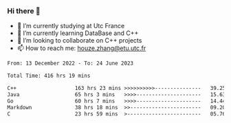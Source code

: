 ### Hi there 👋
- 🔭 I’m currently studying at Utc France
- 🌱 I’m currently learning DataBase and C++
- 👯 I’m looking to collaborate on C++ projects
- 📫 How to reach me: houze.zhang@etu.utc.fr

<!--START_SECTION:waka-->

```txt
From: 13 December 2022 - To: 24 June 2023

Total Time: 416 hrs 19 mins

C++                   163 hrs 23 mins >>>>>>>>>>---------------   39.25 %
Java                  65 hrs 3 mins   >>>>---------------------   15.63 %
Go                    60 hrs 7 mins   >>>>---------------------   14.44 %
Markdown              38 hrs 18 mins  >>-----------------------   09.20 %
C                     23 hrs 59 mins  >------------------------   05.76 %
```

<!--END_SECTION:waka-->
